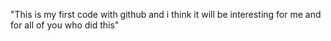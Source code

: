 "This is my first
code with github
and i think it will
be interesting for 
me and for all of 
you who did this"
